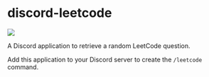 # discord-leetcode

<p>
  <a href="https://discord.com/api/oauth2/authorize?client_id=1071271199201558608&permissions=0&scope=bot">
    <img src="https://img.shields.io/badge/add%20to%20discord-%235865F2?style=for-the-badge&logo=Discord&logoColor=white"/>
  </a>
</p>

A Discord application to retrieve a random LeetCode question.

Add this application to your Discord server to create the `/leetcode` command.
